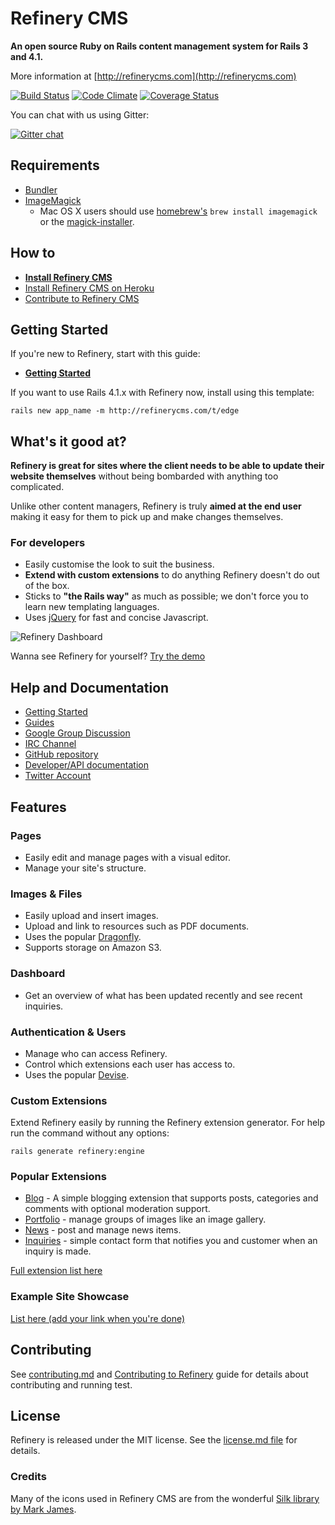# Refinery CMS

__An open source Ruby on Rails content management system for Rails 3 and 4.1.__

More information at [http://refinerycms.com](http://refinerycms.com)

[![Build Status](https://travis-ci.org/refinery/refinerycms.png?branch=master)](https://travis-ci.org/refinery/refinerycms)  [![Code Climate](https://codeclimate.com/github/refinery/refinerycms.png)](https://codeclimate.com/github/refinery/refinerycms)  [![Coverage Status](https://img.shields.io/coveralls/refinery/refinerycms.svg)](https://coveralls.io/r/refinery/refinerycms?branch=coveralls)

You can chat with us using Gitter:

[![Gitter chat](https://badges.gitter.im/refinery/refinerycms.png)](https://gitter.im/refinery/refinerycms)

## Requirements

* [Bundler](http://gembundler.com)
* [ImageMagick](http://www.imagemagick.org/script/install-source.php)
  * Mac OS X users should use [homebrew's](https://github.com/mxcl/homebrew/wiki/installation) `brew install imagemagick` or the [magick-installer](https://github.com/maddox/magick-installer).

## How to

* __[Install Refinery CMS](http://refinerycms.com/download)__
* [Install Refinery CMS on Heroku](http://refinerycms.com/guides/heroku)
* [Contribute to Refinery CMS](readme.md#contributing)

## Getting Started

If you're new to Refinery, start with this guide:

* __[Getting Started](http://refinerycms.com/guides/getting-started)__

If you want to use Rails 4.1.x with Refinery now, install using this template:

    rails new app_name -m http://refinerycms.com/t/edge

## What's it good at?

__Refinery is great for sites where the client needs to be able to update their website themselves__ without being bombarded with anything too complicated.

Unlike other content managers, Refinery is truly __aimed at the end user__ making it easy for them to pick up and make changes themselves.

### For developers

* Easily customise the look to suit the business.
* __Extend with custom extensions__ to do anything Refinery doesn't do out of the box.
* Sticks to __"the Rails way"__ as much as possible; we don't force you to learn new templating languages.
* Uses [jQuery](http://jquery.com/) for fast and concise Javascript.

![Refinery Dashboard](http://refinerycms.com/system/images/0000/0576/dashboard.png)

Wanna see Refinery for yourself? [Try the demo](http://demo.refinerycms.com/refinery)

## Help and Documentation

* [Getting Started](http://refinerycms.com/guides/getting-started)
* [Guides](http://refinerycms.com/guides)
* [Google Group Discussion](http://group.refinerycms.org)
* [IRC Channel](http://refinerycms.com/guides/how-to-get-help#irc-channel)
* [GitHub repository](https://github.com/refinery/refinerycms)
* [Developer/API documentation](http://api.refinerycms.org)
* [Twitter Account](https://twitter.com/refinerycms)

## Features

### Pages

* Easily edit and manage pages with a visual editor.
* Manage your site's structure.

### Images & Files

* Easily upload and insert images.
* Upload and link to resources such as PDF documents.
* Uses the popular [Dragonfly](https://github.com/markevans/dragonfly).
* Supports storage on Amazon S3.

### Dashboard

* Get an overview of what has been updated recently and see recent inquiries.

### Authentication & Users

* Manage who can access Refinery.
* Control which extensions each user has access to.
* Uses the popular [Devise](https://github.com/plataformatec/devise).

### Custom Extensions

Extend Refinery easily by running the Refinery extension generator.
For help run the command without any options:

    rails generate refinery:engine

### Popular Extensions

* [Blog](https://github.com/refinery/refinerycms-blog) - A simple blogging extension that supports posts, categories and comments with optional moderation support.
* [Portfolio](https://github.com/refinery/refinerycms-portfolio) - manage groups of images like an image gallery.
* [News](https://github.com/refinery/refinerycms-news) - post and manage news items.
* [Inquiries](https://github.com/refinery/refinerycms-inquiries) - simple contact form that notifies you and customer when an inquiry is made.

[Full extension list here](http://refinerycms.com/engines)

### Example Site Showcase

[List here (add your link when you're done)](https://github.com/refinery/refinerycms/wiki/Example-Site-Showcase)

## Contributing

See [contributing.md](contributing.md)
and [Contributing to Refinery](http://refinerycms.com/guides/contributing-to-refinery)
guide for details about contributing and running test.

## License

Refinery is released under the MIT license. See the [license.md file](license.md#readme) for details.

### Credits

Many of the icons used in Refinery CMS are from the wonderful [Silk library by Mark James](http://www.famfamfam.com/lab/icons/silk/).
